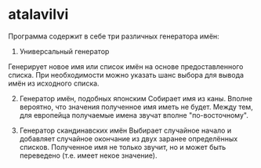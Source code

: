 atalavilvi
==========

Программа содержит в себе три различных генератора имён:

1. Универсальный генератор

Генерирует новое имя или список имён на основе предоставленного списка. При необходимости можно указать шанс выбора для вывода имён из исходного списка.

2. Генератор имён, подобных японским
Собирает имя из каны. Вполне вероятно, что значения полученное имя иметь не будет. Между тем, для европейца получаемые имена звучат вполне "по-восточному".

3. Генератор скандинавских имён
Выбирает случайное начало и добавляет случайное окончание из двух заранее определённых списков. Полученное имя не только звучит, но и может быть переведено (т.е. имеет некое значение).  
